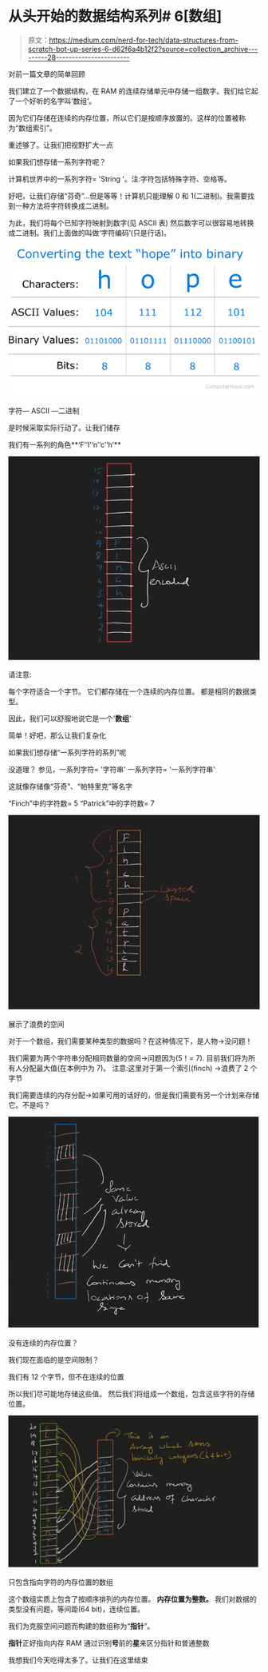 # 从头开始的数据结构系列# 6[数组]

> 原文：<https://medium.com/nerd-for-tech/data-structures-from-scratch-bot-up-series-6-d62f6a4b12f2?source=collection_archive---------28----------------------->

对前一篇文章的简单回顾

我们建立了一个数据结构，在 RAM 的连续存储单元中存储一组数字。我们给它起了一个好听的名字叫‘数组’。

因为它们存储在连续的内存位置，所以它们是按顺序放置的。这样的位置被称为“数组索引”。

重述够了。让我们把视野扩大一点

如果我们想存储一系列字符呢？

计算机世界中的一系列字符= 'String '。注:字符包括特殊字符、空格等。

好吧，让我们存储“芬奇”…但是等等！计算机只能理解 0 和 1(二进制)。我需要找到一种方法将字符转换成二进制。

为此，我们将每个已知字符映射到数字(见 ASCII 表)
然后数字可以很容易地转换成二进制。我们上面做的叫做‘字符编码’(只是行话)。

![](img/e03f9f5bee6c2daf7ed8a3b0f4fd00d5.png)

字符— ASCII —二进制

是时候采取实际行动了。让我们储存

我们有一系列的角色**‘F’‘I’‘n’‘c’‘h’**

![](img/dd20e2077a12fec171c6581e6204b95e.png)

请注意:

每个字符适合一个字节。
它们都存储在一个连续的内存位置。
都是相同的数据类型。

因此，我们可以舒服地说它是一个'**数组**'

简单！好吧，那么让我们复杂化

如果我们想存储“一系列字符的系列”呢

没道理？
参见，一系列字符= '字符串'
一系列字符= '一系列字符串'

这就像存储像“芬奇”、“帕特里克”等名字

“Finch”中的字符数= 5
“Patrick”中的字符数= 7

![](img/fe79d0f2f435493315993915778d47cd.png)

展示了浪费的空间

对于一个数组，我们需要某种类型的数据吗？在这种情况下，是人物→没问题！

我们需要为两个字符串分配相同数量的空间→问题因为(5！= 7).
目前我们将为所有人分配最大值(在本例中为 7)。
注意:这里对于第一个索引(finch) →浪费了 2 个字节

我们需要连续的内存分配→如果可用的话好的，但是我们需要有另一个计划来存储它。不是吗？

![](img/8b25eb4f145e66b2c5b0dc9a02b53926.png)

没有连续的内存位置？

我们现在面临的是空间限制？

我们有 12 个字节，但不在连续的位置

所以我们尽可能地存储这些值。
然后我们将组成一个数组，包含这些字符的存储位置。

![](img/bd900d729dd125de33df5936f06aafc6.png)

只包含指向字符的内存位置的数组

这个数组实质上包含了按顺序排列的内存位置。
**内存位置为整数。**
我们对数据的类型没有问题，等间距(64 bit)，连续位置。

我们为克服空间问题而构建的数组称为“**指针**”。

**指针**正好指向内存
RAM 通过识别**号**前的**星**来区分指针和普通整数

我想我们今天吃得太多了。让我们在这里结束